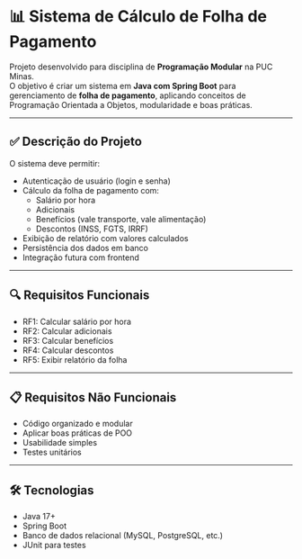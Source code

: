 # 📊 Sistema de Cálculo de Folha de Pagamento

Projeto desenvolvido para disciplina de **Programação Modular** na PUC Minas.  
O objetivo é criar um sistema em **Java com Spring Boot** para gerenciamento de **folha de pagamento**, aplicando conceitos de Programação Orientada a Objetos, modularidade e boas práticas.

---

## ✅ Descrição do Projeto
O sistema deve permitir:
- Autenticação de usuário (login e senha)
- Cálculo da folha de pagamento com:
  - Salário por hora
  - Adicionais
  - Benefícios (vale transporte, vale alimentação)
  - Descontos (INSS, FGTS, IRRF)
- Exibição de relatório com valores calculados
- Persistência dos dados em banco
- Integração futura com frontend

---

## 🔍 Requisitos Funcionais
- RF1: Calcular salário por hora
- RF2: Calcular adicionais
- RF3: Calcular benefícios
- RF4: Calcular descontos
- RF5: Exibir relatório da folha

---

## 📋 Requisitos Não Funcionais
- Código organizado e modular
- Aplicar boas práticas de POO
- Usabilidade simples
- Testes unitários

---

## 🛠️ Tecnologias
- Java 17+
- Spring Boot
- Banco de dados relacional (MySQL, PostgreSQL, etc.)
- JUnit para testes
